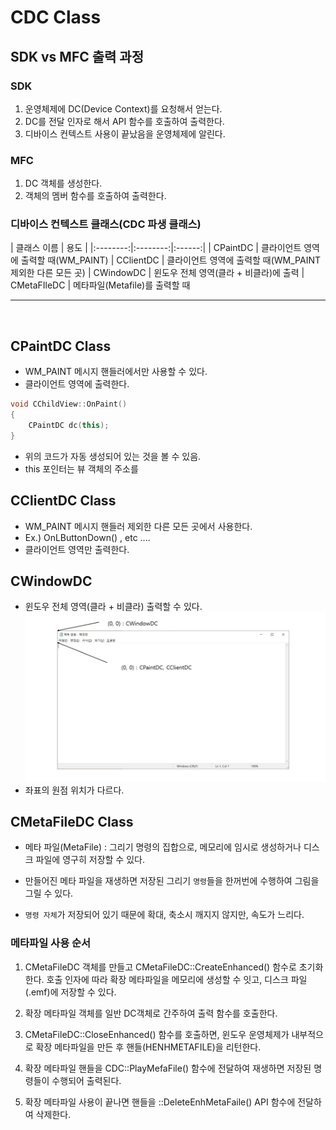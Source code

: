 # CDC Class

## SDK vs MFC 출력 과정
### SDK
1. 운영체제에 DC(Device Context)를 요청해서 얻는다.
2. DC를 전달 인자로 해서 API 함수를 호출하여 출력한다.
3. 디바이스 컨텍스트 사용이 끝났음을 운영체제에 알린다.

### MFC
1. DC 객체를 생성한다.
2. 객체의 멤버 함수를 호출하여 출력한다.

### 디바이스 컨텍스트 클래스(CDC 파생 클래스)
| 클래스 이름 | 용도 |
|:--------:|:--------:|:------:|
| CPaintDC    | 클라이언트 영역에 출력할 때(WM_PAINT)
| CClientDC   | 클라이언트 영역에 출력할 때(WM_PAINT 제외한 다른 모든 곳)
| CWindowDC   | 윈도우 전체 영역(클라 + 비클라)에 출력
| CMetaFIleDC | 메타파일(Metafile)를 출력할 때

----------------------
<br>

## CPaintDC Class
- WM_PAINT 메시지 핸들러에서만 사용할 수 있다.
- 클라이언트 영역에 출력한다.
```c++
void CChildView::OnPaint()
{
    CPaintDC dc(this);
}
```
- 위의 코드가 자동 생성되어 있는 것을 볼 수 있음.
- this 포인터는 뷰 객체의 주소를


## CClientDC Class
- WM_PAINT 메시지 핸들러 제외한 다른 모든 곳에서 사용한다.
- Ex.) OnLButtonDown() , etc ....
- 클라이언트 영역만 출력한다.


## CWindowDC
- 윈도우 전체 영역(클라 + 비클라) 출력할 수 있다.
![DC_Origin_Location](./img/DC_Origin_Location.jpg)
- 좌표의 원점 위치가 다르다.


## CMetaFileDC Class
- 메타 파일(MetaFile) : 그리기 명령의 집합으로, 메모리에 임시로 생성하거나 디스크 파일에 영구히 저장할 수 있다.
- 만들어진 메타 파일을 재생하면 저장된 그리기 `명령`들을 한꺼번에 수행하여 그림을 그릴 수 있다.

- `명령 자체`가 저장되어 있기 때문에 확대, 축소시 깨지지 않지만, 속도가 느리다.

### 메타파일 사용 순서
1. CMetaFileDC 객체를 만들고 CMetaFileDC::CreateEnhanced() 함수로 초기화한다. 호출 인자에 따라 확장 메타파일을 메모리에 생성할 수 잇고, 디스크 파일(.emf)에 저장할 수 있다.
2. 확장 메타파일 객체를 일반 DC객체로 간주하여 출력 함수를 호출한다.
3. CMetaFileDC::CloseEnhanced() 함수를 호출하면, 윈도우 운영체제가 내부적으로 확장 메타파일을 만든 후 핸들(HENHMETAFILE)을 리턴한다.
4. 확장 메타파일 핸들을 CDC::PlayMefaFile() 함수에 전달하여 재생하면 저장된 명령들이 수행되어 출력된다.

5. 확장 메타파일 사용이 끝나면 핸들을 ::DeleteEnhMetaFaile() API 함수에 전달하여 삭제한다.